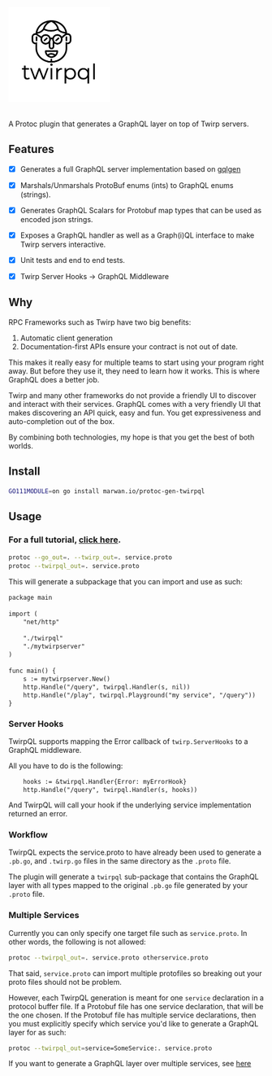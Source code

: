 # <p><a href="https://twirpql.dev"><img width="200" src="https://github.com/marwan-at-work/protoc-gen-twirpql/raw/docs/static/img/logo1.png"></a></p>

A Protoc plugin that generates a GraphQL layer on top of Twirp servers. 

## Features 

- [x] Generates a full GraphQL server implementation based on [gqlgen](https://github.com/99desgins/gqlgen)

- [x] Marshals/Unmarshals ProtoBuf enums (ints) to GraphQL enums (strings). 

- [x] Generates GraphQL Scalars for Protobuf map types that can be used as encoded json strings. 

- [x] Exposes a GraphQL handler as well as a Graph(i)QL interface to make Twirp servers interactive.

- [x] Unit tests and end to end tests.

- [x] Twirp Server Hooks -> GraphQL Middleware


## Why

RPC Frameworks such as Twirp have two big benefits: 

1. Automatic client generation
2. Documentation-first APIs ensure your contract is not out of date.

This makes it really easy for multiple teams to start using your program right away. But before they use it, they need to learn how it works. This is where GraphQL does a better job. 

Twirp and many other frameworks do not provide a friendly UI to discover and interact with their services. 
GraphQL comes with a very friendly UI that makes discovering an API quick, easy and fun. You get expressiveness and auto-completion out of the box. 

By combining both technologies, my hope is that you get the best of both worlds. 

## Install

```bash
GO111MODULE=on go install marwan.io/protoc-gen-twirpql
```

## Usage

### For a full tutorial, [click here](https://twirpql.dev/docs/install).

```bash
protoc --go_out=. --twirp_out=. service.proto
protoc --twirpql_out=. service.proto
```

This will generate a subpackage that you can import and use as such: 

```golang
package main

import (
    "net/http"

    "./twirpql"
    "./mytwirpserver"
)

func main() {
    s := mytwirpserver.New()
    http.Handle("/query", twirpql.Handler(s, nil))
    http.Handle("/play", twirpql.Playground("my service", "/query"))
}
```

### Server Hooks

TwirpQL supports mapping the Error callback of `twirp.ServerHooks` to a GraphQL middleware. 

All you have to do is the following: 

```golang
    hooks := &twirpql.Handler{Error: myErrorHook}
    http.Handle("/query", twirpql.Handler(s, hooks))
```

And TwirpQL will call your hook if the underlying service implementation returned an error. 


### Workflow 

TwirpQL expects the service.proto to have already been used to generate a `.pb.go`, and `.twirp.go` files
in the same directory as the `.proto` file.

The plugin will generate a `twirpql` sub-package that contains the GraphQL layer with all types mapped to 
the original `.pb.go` file generated by your `.proto` file. 


### Multiple Services

Currently you can only specify one target file such as `service.proto`. In other words, the following is not allowed: 

```bash
protoc --twirpql_out=. service.proto otherservice.proto
```

That said, `service.proto` can import multiple protofiles so breaking out your proto files should not be problem. 

However, each TwirpQL generation is meant for one `service` declaration in a protocol buffer file. If a Protobuf file has one service declaration, that will be the one chosen. If the Protobuf file has multiple service declarations, then you must explicitly specify which service you'd like to generate a GraphQL layer for as such: 

```bash
protoc --twirpql_out=service=SomeService:. service.proto
```

If you want to generate a GraphQL layer over multiple services, see [here](https://twirpql.dev/docs/multiple-services)